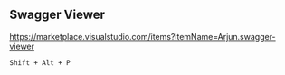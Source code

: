 ## Swagger Viewer
https://marketplace.visualstudio.com/items?itemName=Arjun.swagger-viewer

```
Shift + Alt + P
```


